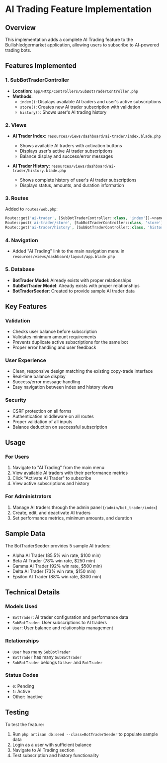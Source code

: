 # AI Trading Feature Implementation

## Overview
This implementation adds a complete AI Trading feature to the Bullishledgermarket application, allowing users to subscribe to AI-powered trading bots.

## Features Implemented

### 1. SubBotTraderController
- **Location**: `app/Http/Controllers/SubBotTraderController.php`
- **Methods**:
  - `index()`: Displays available AI traders and user's active subscriptions
  - `store()`: Creates new AI trader subscription with validation
  - `history()`: Shows user's AI trading history

### 2. Views
- **AI Trader Index**: `resources/views/dashboard/ai-trader/index.blade.php`
  - Shows available AI traders with activation buttons
  - Displays user's active AI trader subscriptions
  - Balance display and success/error messages
  
- **AI Trader History**: `resources/views/dashboard/ai-trader/history.blade.php`
  - Shows complete history of user's AI trader subscriptions
  - Displays status, amounts, and duration information

### 3. Routes
Added to `routes/web.php`:
```php
Route::get('ai-trader', [SubBotTraderController::class, 'index'])->name('aiTrader.index');
Route::post('ai-trader/store', [SubBotTraderController::class, 'store'])->name('aiTrader.store');
Route::get('ai-trader/history', [SubBotTraderController::class, 'history'])->name('aiTrader.history');
```

### 4. Navigation
- Added "AI Trading" link to the main navigation menu in `resources/views/dashboard/layout/app.blade.php`

### 5. Database
- **BotTrader Model**: Already exists with proper relationships
- **SubBotTrader Model**: Already exists with proper relationships
- **BotTraderSeeder**: Created to provide sample AI trader data

## Key Features

### Validation
- Checks user balance before subscription
- Validates minimum amount requirements
- Prevents duplicate active subscriptions for the same bot
- Proper error handling and user feedback

### User Experience
- Clean, responsive design matching the existing copy-trade interface
- Real-time balance display
- Success/error message handling
- Easy navigation between index and history views

### Security
- CSRF protection on all forms
- Authentication middleware on all routes
- Proper validation of all inputs
- Balance deduction on successful subscription

## Usage

### For Users
1. Navigate to "AI Trading" from the main menu
2. View available AI traders with their performance metrics
3. Click "Activate AI Trader" to subscribe
4. View active subscriptions and history

### For Administrators
1. Manage AI traders through the admin panel (`/admin/bot_trader/index`)
2. Create, edit, and deactivate AI traders
3. Set performance metrics, minimum amounts, and duration

## Sample Data
The BotTraderSeeder provides 5 sample AI traders:
- Alpha AI Trader (85.5% win rate, $100 min)
- Beta AI Trader (78% win rate, $250 min)
- Gamma AI Trader (92% win rate, $500 min)
- Delta AI Trader (73% win rate, $150 min)
- Epsilon AI Trader (88% win rate, $300 min)

## Technical Details

### Models Used
- `BotTrader`: AI trader configuration and performance data
- `SubBotTrader`: User subscriptions to AI traders
- `User`: User balance and relationship management

### Relationships
- `User` has many `SubBotTrader`
- `BotTrader` has many `SubBotTrader`
- `SubBotTrader` belongs to `User` and `BotTrader`

### Status Codes
- `0`: Pending
- `1`: Active
- Other: Inactive

## Testing
To test the feature:
1. Run `php artisan db:seed --class=BotTraderSeeder` to populate sample data
2. Login as a user with sufficient balance
3. Navigate to AI Trading section
4. Test subscription and history functionality 